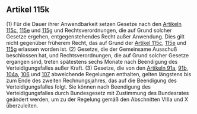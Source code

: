 ## Artikel 115k

(1) Für die Dauer ihrer Anwendbarkeit setzen Gesetze nach den [Artikeln 115c](#artikel-115c), [115e](#artikel-115e) und [115g](#artikel-115g) und Rechtsverordnungen, die auf Grund solcher Gesetze ergehen, entgegenstehendes Recht außer Anwendung. Dies gilt nicht gegenüber früherem Recht, das auf Grund der [Artikel 115c](#artikel-115c), [115e](#artikel-115e) und [115g](#artikel-115g) erlassen worden ist.
(2) Gesetze, die der Gemeinsame Ausschuß beschlossen hat, und Rechtsverordnungen, die auf Grund solcher Gesetze ergangen sind, treten spätestens sechs Monate nach Beendigung des Verteidigungsfalles außer Kraft.
(3) Gesetze, die von den [Artikeln 91a](#artikel-91a), [91b](#artikel-91b), [104a](#artikel-104a), [106](#artikel-106) und [107](#artikel-107) abweichende Regelungen enthalten, gelten längstens bis zum Ende des zweiten Rechnungsjahres, das auf die Beendigung des Verteidigungsfalles folgt. Sie können nach Beendigung des Verteidigungsfalles durch Bundesgesetz mit Zustimmung des Bundesrates geändert werden, um zu der Regelung gemäß den Abschnitten VIIIa und X überzuleiten.

